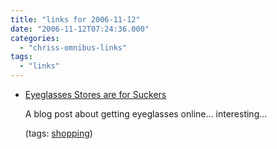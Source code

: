 ```yaml
---
title: "links for 2006-11-12"
date: "2006-11-12T07:24:36.000"
categories: 
  - "chriss-omnibus-links"
tags: 
  - "links"
---
```


- [Eyeglasses Stores are for Suckers](http://3mew.wordpress.com/2006/11/10/eyeglasses-stores-are-for-suckers/)
    
    A blog post about getting eyeglasses online... interesting...
    
    (tags: [shopping](http://del.icio.us/hubbsc/shopping))
